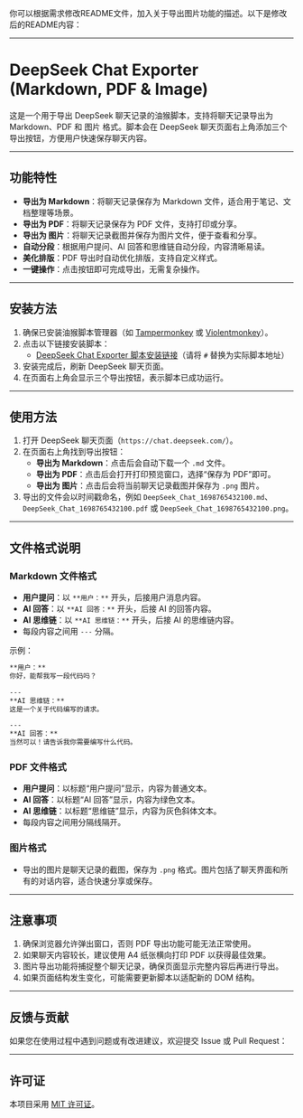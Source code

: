 你可以根据需求修改README文件，加入关于导出图片功能的描述。以下是修改后的README内容：

---

# DeepSeek Chat Exporter (Markdown, PDF & Image)

这是一个用于导出 DeepSeek 聊天记录的油猴脚本，支持将聊天记录导出为 Markdown、PDF 和 图片 格式。脚本会在 DeepSeek 聊天页面右上角添加三个导出按钮，方便用户快速保存聊天内容。

---

## 功能特性

- **导出为 Markdown**：将聊天记录保存为 Markdown 文件，适合用于笔记、文档整理等场景。
- **导出为 PDF**：将聊天记录保存为 PDF 文件，支持打印或分享。
- **导出为 图片**：将聊天记录截图并保存为图片文件，便于查看和分享。
- **自动分段**：根据用户提问、AI 回答和思维链自动分段，内容清晰易读。
- **美化排版**：PDF 导出时自动优化排版，支持自定义样式。
- **一键操作**：点击按钮即可完成导出，无需复杂操作。

---

## 安装方法

1. 确保已安装油猴脚本管理器（如 [Tampermonkey](https://www.tampermonkey.net/) 或 [Violentmonkey](https://violentmonkey.github.io/)）。
2. 点击以下链接安装脚本：
   - [DeepSeek Chat Exporter 脚本安装链接](#)（请将 `#` 替换为实际脚本地址）
3. 安装完成后，刷新 DeepSeek 聊天页面。
4. 在页面右上角会显示三个导出按钮，表示脚本已成功运行。

---

## 使用方法

1. 打开 DeepSeek 聊天页面（`https://chat.deepseek.com/`）。
2. 在页面右上角找到导出按钮：
   - **导出为 Markdown**：点击后会自动下载一个 `.md` 文件。
   - **导出为 PDF**：点击后会打开打印预览窗口，选择“保存为 PDF”即可。
   - **导出为 图片**：点击后会将当前聊天记录截图并保存为 `.png` 图片。
3. 导出的文件会以时间戳命名，例如 `DeepSeek_Chat_1698765432100.md`、`DeepSeek_Chat_1698765432100.pdf` 或 `DeepSeek_Chat_1698765432100.png`。

---

## 文件格式说明

### Markdown 文件格式
- **用户提问**：以 `**用户：**` 开头，后接用户消息内容。
- **AI 回答**：以 `**AI 回答：**` 开头，后接 AI 的回答内容。
- **AI 思维链**：以 `**AI 思维链：**` 开头，后接 AI 的思维链内容。
- 每段内容之间用 `---` 分隔。

示例：
```markdown
**用户：**
你好，能帮我写一段代码吗？

---
**AI 思维链：**
这是一个关于代码编写的请求。

---
**AI 回答：**
当然可以！请告诉我你需要编写什么代码。
```

### PDF 文件格式
- **用户提问**：以标题“用户提问”显示，内容为普通文本。
- **AI 回答**：以标题“AI 回答”显示，内容为绿色文本。
- **AI 思维链**：以标题“思维链”显示，内容为灰色斜体文本。
- 每段内容之间用分隔线隔开。

### 图片格式
- 导出的图片是聊天记录的截图，保存为 `.png` 格式。图片包括了聊天界面和所有的对话内容，适合快速分享或保存。

---

## 注意事项

1. 确保浏览器允许弹出窗口，否则 PDF 导出功能可能无法正常使用。
2. 如果聊天内容较长，建议使用 A4 纸张横向打印 PDF 以获得最佳效果。
3. 图片导出功能将捕捉整个聊天记录，确保页面显示完整内容后再进行导出。
4. 如果页面结构发生变化，可能需要更新脚本以适配新的 DOM 结构。

---

## 反馈与贡献

如果您在使用过程中遇到问题或有改进建议，欢迎提交 Issue 或 Pull Request：

---

## 许可证

本项目采用 [MIT 许可证](https://opensource.org/licenses/MIT)。


